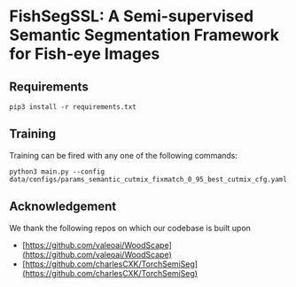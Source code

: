 # FishSegSSL: A Semi-supervised Semantic Segmentation Framework for Fish-eye Images


## Requirements

`pip3 install -r requirements.txt`

## Training

Training can be fired with any one of the following commands:

`python3 main.py --config data/configs/params_semantic_cutmix_fixmatch_0_95_best_cutmix_cfg.yaml`


## Acknowledgement
We thank the following repos on which our codebase is built upon
- [https://github.com/valeoai/WoodScape](https://github.com/valeoai/WoodScape)
- [https://github.com/charlesCXK/TorchSemiSeg](https://github.com/charlesCXK/TorchSemiSeg)
